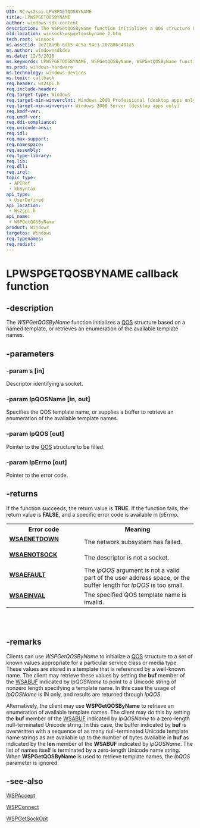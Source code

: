 ```yaml
---
UID: NC:ws2spi.LPWSPGETQOSBYNAME
title: LPWSPGETQOSBYNAME
author: windows-sdk-content
description: The WSPGetQOSByName function initializes a QOS structure based on a named template, or retrieves an enumeration of the available template names.
old-location: winsock\wspgetqosbyname_2.htm
tech.root: winsock
ms.assetid: 2e218a9b-6db5-4c5a-94e1-207886c401a5
ms.author: windowssdkdev
ms.date: 12/5/2018
ms.keywords: LPWSPGETQOSBYNAME, WSPGetQOSByName, WSPGetQOSByName function [Winsock], _win32_wspgetqosbyname_2, winsock.wspgetqosbyname_2, ws2spi/WSPGetQOSByName
ms.prod: windows-hardware
ms.technology: windows-devices
ms.topic: callback
req.header: ws2spi.h
req.include-header: 
req.target-type: Windows
req.target-min-winverclnt: Windows 2000 Professional [desktop apps only]
req.target-min-winversvr: Windows 2000 Server [desktop apps only]
req.kmdf-ver: 
req.umdf-ver: 
req.ddi-compliance: 
req.unicode-ansi: 
req.idl: 
req.max-support: 
req.namespace: 
req.assembly: 
req.type-library: 
req.lib: 
req.dll: 
req.irql: 
topic_type:
 - APIRef
 - kbSyntax
api_type:
 - UserDefined
api_location:
 - Ws2spi.h
api_name:
 - WSPGetQOSByName
product: Windows
targetos: Windows
req.typenames: 
req.redist: 
---
```


# LPWSPGETQOSBYNAME callback function


## -description


The 
<i>WSPGetQOSByName</i> function initializes a 
<a href="https://msdn.microsoft.com/859faa13-bd66-46ee-8452-6ff5d53d66c9">QOS</a> structure based on a named template, or retrieves an enumeration of the available template names.


## -parameters




### -param s [in]

Descriptor identifying a socket.


### -param lpQOSName [in, out]

Specifies the QOS template name, or supplies a buffer to retrieve an enumeration of the available template names.


### -param lpQOS [out]

Pointer to the <a href="https://msdn.microsoft.com/859faa13-bd66-46ee-8452-6ff5d53d66c9">QOS</a> structure to be filled.


### -param lpErrno [out]

Pointer to the error code.


## -returns



If the function succeeds, the return value is <b>TRUE</b>. If the function fails, the return value is <b>FALSE</b>, and a specific error code is available in <i>lpErrno</i>.

<table>
<tr>
<th>Error code</th>
<th>Meaning</th>
</tr>
<tr>
<td width="40%">
<dl>
<dt><b><a href="https://msdn.microsoft.com/en-us/library/ms740668(v=VS.85).aspx">WSAENETDOWN</a></b></dt>
</dl>
</td>
<td width="60%">
The network subsystem has failed.

</td>
</tr>
<tr>
<td width="40%">
<dl>
<dt><b><a href="https://msdn.microsoft.com/en-us/library/ms740668(v=VS.85).aspx">WSAENOTSOCK</a></b></dt>
</dl>
</td>
<td width="60%">
The descriptor is not a socket.

</td>
</tr>
<tr>
<td width="40%">
<dl>
<dt><b><a href="https://msdn.microsoft.com/en-us/library/ms740668(v=VS.85).aspx">WSAEFAULT</a></b></dt>
</dl>
</td>
<td width="60%">
The <i>lpQOS</i> argument is not a valid part of the user address space, or the buffer length for <i>lpQOS</i> is too small.

</td>
</tr>
<tr>
<td width="40%">
<dl>
<dt><b><a href="https://msdn.microsoft.com/en-us/library/ms740668(v=VS.85).aspx">WSAEINVAL</a></b></dt>
</dl>
</td>
<td width="60%">
The specified QOS template name is invalid.

</td>
</tr>
</table>
 


<div> </div>





## -remarks



Clients can use 
<i>WSPGetQOSByName</i> to initialize a 
<a href="https://msdn.microsoft.com/859faa13-bd66-46ee-8452-6ff5d53d66c9">QOS</a> structure to a set of known values appropriate for a particular service class or media type. These values are stored in a template that is referenced by a well-known name. The client may retrieve these values by setting the <b>buf</b> member of the 
<a href="https://msdn.microsoft.com/a012c3ba-67fd-4fcf-84d1-85e9d495c29c">WSABUF</a> indicated by <i>lpQOSName</i> to point to a Unicode string of nonzero length specifying a template name. In this case the usage of <i>lpQOSName</i> is IN only, and results are returned through <i>lpQOS</i>.

Alternatively, the client may use 
<b>WSPGetQOSByName</b> to retrieve an enumeration of available template names. The client may do this by setting the <b>buf</b> member of the 
<a href="https://msdn.microsoft.com/a012c3ba-67fd-4fcf-84d1-85e9d495c29c">WSABUF</a> indicated by <i>lpQOSName</i> to a zero-length null-terminated Unicode string. In this case, the buffer indicated by <b>buf</b> is overwritten with a sequence of as many null-terminated Unicode template name strings as are available up to the number of bytes available in <b>buf</b> as indicated by the <b>len</b> member of the 
<b>WSABUF</b> indicated by <i>lpQOSName</i>. The list of names itself is terminated by a zero-length Unicode name string. When 
<b>WSPGetQOSByName</b> is used to retrieve template names, the <i>lpQOS</i> parameter is ignored.




## -see-also




<a href="https://msdn.microsoft.com/d73aa3a8-cef5-485d-b2ba-b2fe42ab6200">WSPAccept</a>



<a href="https://msdn.microsoft.com/1daca98e-57d8-47f1-af5f-778a33b2c538">WSPConnect</a>



<a href="https://msdn.microsoft.com/ec63c7a5-2cee-4bdf-ab24-a91d2ea9eb5e">WSPGetSockOpt</a>
 

 


